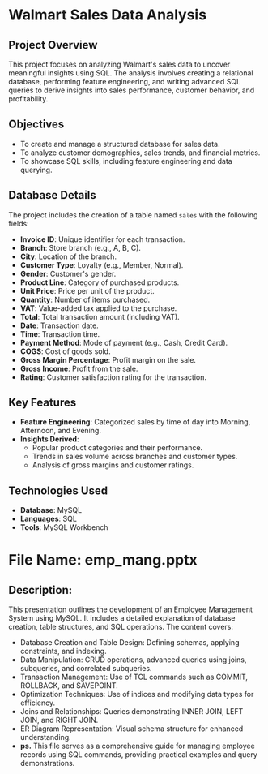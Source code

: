# Walmart Sales Data Analysis  

## Project Overview  
This project focuses on analyzing Walmart's sales data to uncover meaningful insights using SQL. The analysis involves creating a relational database, performing feature engineering, and writing advanced SQL queries to derive insights into sales performance, customer behavior, and profitability.  

## Objectives  
- To create and manage a structured database for sales data.  
- To analyze customer demographics, sales trends, and financial metrics.  
- To showcase SQL skills, including feature engineering and data querying.  

## Database Details  
The project includes the creation of a table named `sales` with the following fields:  
- **Invoice ID**: Unique identifier for each transaction.  
- **Branch**: Store branch (e.g., A, B, C).  
- **City**: Location of the branch.  
- **Customer Type**: Loyalty (e.g., Member, Normal).  
- **Gender**: Customer's gender.  
- **Product Line**: Category of purchased products.  
- **Unit Price**: Price per unit of the product.  
- **Quantity**: Number of items purchased.  
- **VAT**: Value-added tax applied to the purchase.  
- **Total**: Total transaction amount (including VAT).  
- **Date**: Transaction date.  
- **Time**: Transaction time.  
- **Payment Method**: Mode of payment (e.g., Cash, Credit Card).  
- **COGS**: Cost of goods sold.  
- **Gross Margin Percentage**: Profit margin on the sale.  
- **Gross Income**: Profit from the sale.  
- **Rating**: Customer satisfaction rating for the transaction.  

## Key Features  
- **Feature Engineering**: Categorized sales by time of day into Morning, Afternoon, and Evening.  
- **Insights Derived**:  
  - Popular product categories and their performance.  
  - Trends in sales volume across branches and customer types.  
  - Analysis of gross margins and customer ratings.  

## Technologies Used  
- **Database**: MySQL  
- **Languages**: SQL  
- **Tools**: MySQL Workbench

# File Name: emp_mang.pptx

## Description:
 This presentation outlines the development of an Employee Management System using MySQL. It includes a detailed explanation of database creation, table structures, and SQL operations. The content covers:
- Database Creation and Table Design: Defining schemas, applying constraints, and indexing.
- Data Manipulation: CRUD operations, advanced queries using joins, subqueries, and correlated subqueries.
- Transaction Management: Use of TCL commands such as COMMIT, ROLLBACK, and SAVEPOINT.
- Optimization Techniques: Use of indices and modifying data types for efficiency.
- Joins and Relationships: Queries demonstrating INNER JOIN, LEFT JOIN, and RIGHT JOIN.
- ER Diagram Representation: Visual schema structure for enhanced understanding.
- **ps.**
This file serves as a comprehensive guide for managing employee records using SQL commands, providing practical examples and query demonstrations.
    
